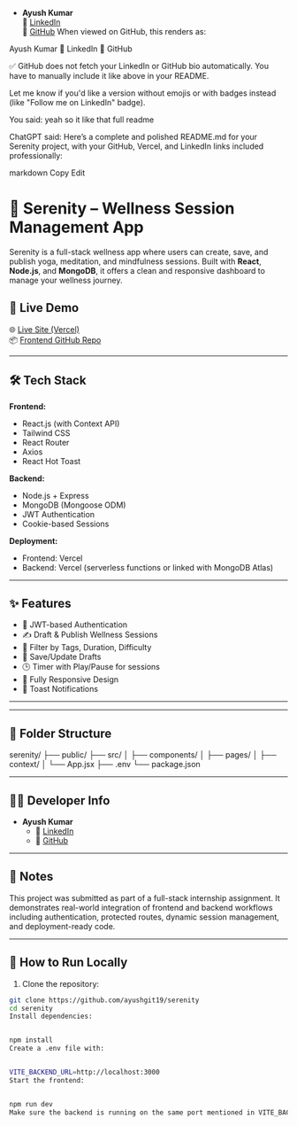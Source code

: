- **Ayush Kumar**  
  🔗 [LinkedIn](https://www.linkedin.com/in/ayush-kumar-494736288/)  
  🐙 [GitHub](https://github.com/ayushgit19)
When viewed on GitHub, this renders as:

Ayush Kumar
🔗 LinkedIn
🐙 GitHub

✅ GitHub does not fetch your LinkedIn or GitHub bio automatically. You have to manually include it like above in your README.

Let me know if you'd like a version without emojis or with badges instead (like "Follow me on LinkedIn" badge).








You said:
yeah so it like that full readme


ChatGPT said:
Here’s a complete and polished README.md for your Serenity project, with your GitHub, Vercel, and LinkedIn links included professionally:

markdown
Copy
Edit
# 🧘 Serenity – Wellness Session Management App

Serenity is a full-stack wellness app where users can create, save, and publish yoga, meditation, and mindfulness sessions. Built with **React**, **Node.js**, and **MongoDB**, it offers a clean and responsive dashboard to manage your wellness journey.

## 🚀 Live Demo

🌐 [Live Site (Vercel)](https://serenity-ve74-git-main-ayushgit19s-projects.vercel.app/)  
📦 [Frontend GitHub Repo](https://github.com/ayushgit19/serenity)

---

## 🛠️ Tech Stack

**Frontend:**  
- React.js (with Context API)
- Tailwind CSS  
- React Router  
- Axios  
- React Hot Toast

**Backend:**  
- Node.js + Express  
- MongoDB (Mongoose ODM)  
- JWT Authentication  
- Cookie-based Sessions

**Deployment:**  
- Frontend: Vercel  
- Backend: Vercel (serverless functions or linked with MongoDB Atlas)

---

## ✨ Features

- 🔐 JWT-based Authentication
- ✍️ Draft & Publish Wellness Sessions
- 🧘 Filter by Tags, Duration, Difficulty
- 📂 Save/Update Drafts
- 🕒 Timer with Play/Pause for sessions
- 📱 Fully Responsive Design
- 🔔 Toast Notifications

---


---

## 📁 Folder Structure

serenity/
├── public/
├── src/
│ ├── components/
│ ├── pages/
│ ├── context/
│ └── App.jsx
├── .env
└── package.json



---

## 🧑‍💻 Developer Info

- **Ayush Kumar**
  - 🔗 [LinkedIn](https://www.linkedin.com/in/ayush-kumar-494736288/)
  - 🐙 [GitHub](https://github.com/ayushgit19)

---

## 📝 Notes

This project was submitted as part of a full-stack internship assignment. It demonstrates real-world integration of frontend and backend workflows including authentication, protected routes, dynamic session management, and deployment-ready code.

---

## 📌 How to Run Locally

1. Clone the repository:

```bash
git clone https://github.com/ayushgit19/serenity
cd serenity
Install dependencies:


npm install
Create a .env file with:


VITE_BACKEND_URL=http://localhost:3000
Start the frontend:


npm run dev
Make sure the backend is running on the same port mentioned in VITE_BACKEND_URL.
